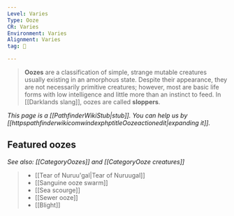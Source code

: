 ```yaml
---
Level: Varies
Type: Ooze
CR: Varies
Environment: Varies
Alignment: Varies
tag: 👹

---
```


> **Oozes** are a classification of simple, strange mutable creatures usually existing in an amorphous state. Despite their appearance, they are not necessarily primitive creatures; however, most are basic life forms with low intelligence and little more than an instinct to feed. In [[Darklands slang]], oozes are called **sloppers**.



*This page is a [[PathfinderWikiStub|stub]]. You can help us by [[httpspathfinderwikicomwindexphptitleOozeactionedit|expanding it]].*


## Featured oozes

*See also: [[CategoryOozes]] and [[CategoryOoze creatures]]*
> - [[Tear of Nuruu'gal|Tear of Nuruugal]]
> - [[Sanguine ooze swarm]]
> - [[Sea scourge]]
> - [[Sewer ooze]]
> - [[Blight]]








